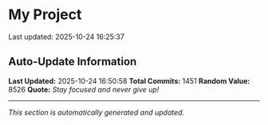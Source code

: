 # My Project


Last updated: 2025-10-24 16:25:37


















































































































































































































































































































































































































































































































































































































































































































































































































































































































































































































































































































































































































































































































































































































































































































































































































































































































































































































































































































## Auto-Update Information

**Last Updated:** 2025-10-24 16:50:58
**Total Commits:** 1451
**Random Value:** 8526
**Quote:** _Stay focused and never give up!_

---
_This section is automatically generated and updated._